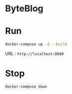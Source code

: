 # ByteBlog

# Run

```bash
docker-compose up -d --build
```

URL : `http://localhost:8080` 

# Stop
```bash
docker-compose down
```
